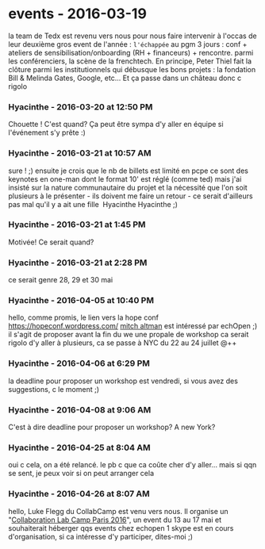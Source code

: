 # events  - 2016-03-19

la team de Tedx est revenu vers nous pour nous faire intervenir à l'occas de leur deuxième gros event de l'année : `l'échappée`   au pgm 3 jours : conf + ateliers de sensibilisation/onboarding (RH + financeurs) + rencontre.   parmi les conférenciers, la scène de la frenchtech. En principe, Peter Thiel fait la clôture   parmi les institutionnels qui débusque les bons projets : la fondation Bill &amp; Melinda Gates, Google, etc...   Et ça passe dans un château donc c rigolo

### **Hyacinthe** - 2016-03-20 at 12:50 PM

Chouette ! C'est quand? Ça peut être sympa d'y aller en équipe si l'événement s'y prête :)

### **Hyacinthe** - 2016-03-21 at 10:57 AM

sure ! ;) ensuite je crois que le nb de billets est limité   en pcpe ce sont des keynotes en one-man dont le format 10' est réglé (comme ted) mais j'ai insisté sur la nature communautaire du projet et la nécessité que l'on soit plusieurs à le présenter - ils doivent me faire un retour - ce serait d'ailleurs pas mal qu'il y a ait une fille  Hyacinthe Hyacinthe ;)

### **Hyacinthe** - 2016-03-21 at 1:45 PM

Motivée! Ce serait quand?

### **Hyacinthe** - 2016-03-21 at 2:28 PM

ce serait genre 28, 29 et 30 mai

### **Hyacinthe** - 2016-04-05 at 10:40 PM

hello,   comme promis, le lien vers la hope conf   <https://hopeconf.wordpress.com/>   [mitch altman](https://fr.wikipedia.org/wiki/Mitch_Altman) est intéressé par echOpen ;)   il s'agit de proposer avant la fin du we une propale de workshop   ca serait rigolo d'y aller à plusieurs, ca se passe à NYC du 22 au 24 juillet   @++

### **Hyacinthe** - 2016-04-06 at 6:29 PM

la deadline pour proposer un workshop est vendredi, si vous avez des suggestions, c le moment ;)

### **Hyacinthe** - 2016-04-08 at 9:06 AM

C'est à dire deadline pour proposer un workshop? A new York?

### **Hyacinthe** - 2016-04-25 at 8:04 AM

oui c cela, on a été relancé. le pb c que ca coûte cher d'y aller... mais si qqn se sent, je peux voir si on peut arranger cela

### **Hyacinthe** - 2016-04-26 at 8:07 AM

hello,   Luke Flegg du CollabCamp est venu vers nous. Il organise un  "[Collaboration Lab Camp Paris 2016](https://www.facebook.com/events/747763475367071/)", un event du 13 au 17 mai et souhaiterait héberger qqs events chez echopen   1 skype est en cours d'organisation, si ca intéresse d'y participer, dites-moi ;)

